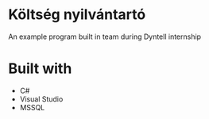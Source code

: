 # Költség nyilvántartó

An example program built in team during Dyntell internship

# Built with
  - C#
  - Visual Studio
  - MSSQL
